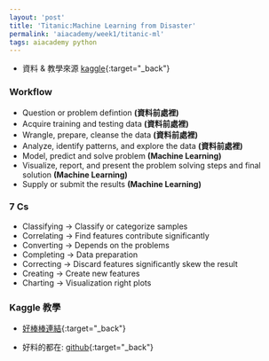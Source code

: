 ```yaml
---
layout: 'post'
title: 'Titanic:Machine Learning from Disaster'
permalink: 'aiacademy/week1/titanic-ml'
tags: aiacademy python
---
```


- 資料 & 教學來源 [kaggle](https://www.kaggle.com/c/titanic/overview/tutorials){:target="_back"}

### Workflow
   - Question or problem defintion __(資料前處裡)__
   - Acquire training and testing data __(資料前處裡)__
   - Wrangle, prepare, cleanse the data __(資料前處裡)__
   - Analyze, identify patterns, and explore the data __(資料前處裡)__
   - Model, predict and solve problem __(Machine Learning)__
   - Visualize, report, and present the problem solving steps and final solution __(Machine Learning)__
   - Supply or submit the results __(Machine Learning)__


### 7 Cs

 - Classifying →  Classify or categorize  samples 
 - Correlating → Find features contribute significantly 
 - Converting →  Depends on the problems 
 - Completing →  Data preparation 
 - Correcting →  Discard  features significantly skew the result 
 - Creating →  Create new features
 - Charting → Visualization right plots

### Kaggle 教學

- [好棒棒連結](https://www.kaggle.com/startupsci/titanic-data-science-solutions/notebook){:target="_back"}

- 好料的都在: [github](https://github.com/yuting3656/aiacademy/blob/master/week1/TitanicPreprocess.ipynb){:target="_back"}